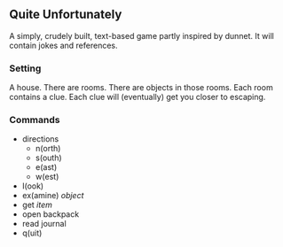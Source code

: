 ## Quite Unfortunately

A simply, crudely built, text-based game partly inspired by dunnet. It will contain jokes and references.

### Setting

A house. There are rooms. There are objects in those rooms. Each room contains a clue. Each clue will (eventually) get you closer to escaping.

### Commands

 - directions
   - n(orth)
   - s(outh)
   - e(ast)
   - w(est)
 - l(ook)
 - ex(amine) *object*
 - get *item*
 - open backpack
 - read journal
 - q(uit)
